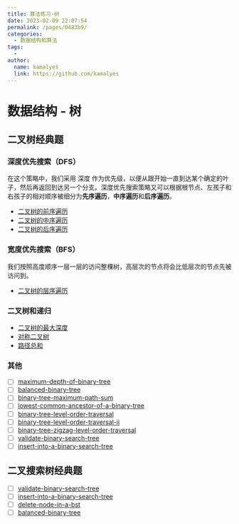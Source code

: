 ```yaml
---
title: 算法练习-树
date: 2023-02-09 22:07:54
permalink: /pages/0483b9/
categories:
  - 数据结构和算法
tags:
  - 
author: 
  name: kamalyes
  link: https://github.com/kamalyes
---
```

# 数据结构 - 树

## 二叉树经典题

### 深度优先搜索（DFS）

在这个策略中，我们采用 深度 作为优先级，以便从跟开始一直到达某个确定的叶子，然后再返回到达另一个分支。深度优先搜索策略又可以根据根节点、左孩子和右孩子的相对顺序被细分为**先序遍历**，**中序遍历**和**后序遍历**。

- [二叉树的前序遍历](https://leetcode-cn.com/problems/binary-tree-preorder-traversal)
- [二叉树的中序遍历](https://leetcode-cn.com/problems/binary-tree-inorder-traversal)
- [二叉树的后序遍历](https://leetcode-cn.com/problems/binary-tree-postorder-traversal)

### 宽度优先搜索（BFS）

我们按照高度顺序一层一层的访问整棵树，高层次的节点将会比低层次的节点先被访问到。

- [二叉树的层序遍历](https://leetcode-cn.com/problems/binary-tree-level-order-traversal)

### 二叉树和递归

- [二叉树的最大深度](https://leetcode-cn.com/problems/maximum-depth-of-binary-tree)
- [对称二叉树](https://leetcode-cn.com/problems/symmetric-tree)
- [路径总和](https://leetcode-cn.com/problems/path-sum)

### 其他

- [ ] [maximum-depth-of-binary-tree](https://leetcode-cn.com/problems/maximum-depth-of-binary-tree/)
- [ ] [balanced-binary-tree](https://leetcode-cn.com/problems/balanced-binary-tree/)
- [ ] [binary-tree-maximum-path-sum](https://leetcode-cn.com/problems/binary-tree-maximum-path-sum/)
- [ ] [lowest-common-ancestor-of-a-binary-tree](https://leetcode-cn.com/problems/lowest-common-ancestor-of-a-binary-tree/)
- [ ] [binary-tree-level-order-traversal](https://leetcode-cn.com/problems/binary-tree-level-order-traversal/)
- [ ] [binary-tree-level-order-traversal-ii](https://leetcode-cn.com/problems/binary-tree-level-order-traversal-ii/)
- [ ] [binary-tree-zigzag-level-order-traversal](https://leetcode-cn.com/problems/binary-tree-zigzag-level-order-traversal/)
- [ ] [validate-binary-search-tree](https://leetcode-cn.com/problems/validate-binary-search-tree/)
- [ ] [insert-into-a-binary-search-tree](https://leetcode-cn.com/problems/insert-into-a-binary-search-tree/)

## 二叉搜索树经典题

- [ ] [validate-binary-search-tree](https://leetcode-cn.com/problems/validate-binary-search-tree/)
- [ ] [insert-into-a-binary-search-tree](https://leetcode-cn.com/problems/insert-into-a-binary-search-tree/)
- [ ] [delete-node-in-a-bst](https://leetcode-cn.com/problems/delete-node-in-a-bst/)
- [ ] [balanced-binary-tree](https://leetcode-cn.com/problems/balanced-binary-tree/)
